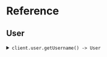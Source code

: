 # Reference
## User
<details><summary><code>client.user.getUsername() -> User</code></summary>
<dl>
<dd>

#### 🔌 Usage

<dl>
<dd>

<dl>
<dd>

```java
client.user().getUsername(
    GetUsersRequest
        .builder()
        .limit(1)
        .id(UUID.fromString("d5e9c84f-c2b2-4bf4-b4b0-7ffd7a9ffc32"))
        .date("2023-01-15")
        .deadline(OffsetDateTime.parse("2024-01-15T09:30:00Z"))
        .bytes("SGVsbG8gd29ybGQh".getBytes())
        .user(
            User
                .builder()
                .name("name")
                .tags(
                    new ArrayList<String>(
                        Arrays.asList("tags", "tags")
                    )
                )
                .build()
        )
        .userList(
            new ArrayList<User>(
                Arrays.asList(
                    User
                        .builder()
                        .name("name")
                        .tags(
                            new ArrayList<String>(
                                Arrays.asList("tags", "tags")
                            )
                        )
                        .build(),
                    User
                        .builder()
                        .name("name")
                        .tags(
                            new ArrayList<String>(
                                Arrays.asList("tags", "tags")
                            )
                        )
                        .build()
                )
            )
        )
        .keyValue(
            new HashMap<String, String>() {{
                put("keyValue", "keyValue");
            }}
        )
        .nestedUser(
            NestedUser
                .builder()
                .name("name")
                .user(
                    User
                        .builder()
                        .name("name")
                        .tags(
                            new ArrayList<String>(
                                Arrays.asList("tags", "tags")
                            )
                        )
                        .build()
                )
                .build()
        )
        .excludeUser(
            new ArrayList<User>(
                Arrays.asList(
                    User
                        .builder()
                        .name("name")
                        .tags(
                            new ArrayList<String>(
                                Arrays.asList("tags", "tags")
                            )
                        )
                        .build()
                )
            )
        )
        .filter(
            new ArrayList<String>(
                Arrays.asList("filter")
            )
        )
        .optionalDeadline(OffsetDateTime.parse("2024-01-15T09:30:00Z"))
        .optionalString("optionalString")
        .optionalUser(
            User
                .builder()
                .name("name")
                .tags(
                    new ArrayList<String>(
                        Arrays.asList("tags", "tags")
                    )
                )
                .build()
        )
        .build()
);
```
</dd>
</dl>
</dd>
</dl>

#### ⚙️ Parameters

<dl>
<dd>

<dl>
<dd>

**limit:** `Integer` 
    
</dd>
</dl>

<dl>
<dd>

**id:** `String` 
    
</dd>
</dl>

<dl>
<dd>

**date:** `String` 
    
</dd>
</dl>

<dl>
<dd>

**deadline:** `OffsetDateTime` 
    
</dd>
</dl>

<dl>
<dd>

**bytes:** `String` 
    
</dd>
</dl>

<dl>
<dd>

**user:** `User` 
    
</dd>
</dl>

<dl>
<dd>

**userList:** `List<User>` 
    
</dd>
</dl>

<dl>
<dd>

**optionalDeadline:** `Optional<OffsetDateTime>` 
    
</dd>
</dl>

<dl>
<dd>

**keyValue:** `Map<String, String>` 
    
</dd>
</dl>

<dl>
<dd>

**optionalString:** `Optional<String>` 
    
</dd>
</dl>

<dl>
<dd>

**nestedUser:** `NestedUser` 
    
</dd>
</dl>

<dl>
<dd>

**optionalUser:** `Optional<User>` 
    
</dd>
</dl>

<dl>
<dd>

**excludeUser:** `User` 
    
</dd>
</dl>

<dl>
<dd>

**filter:** `String` 
    
</dd>
</dl>
</dd>
</dl>


</dd>
</dl>
</details>
